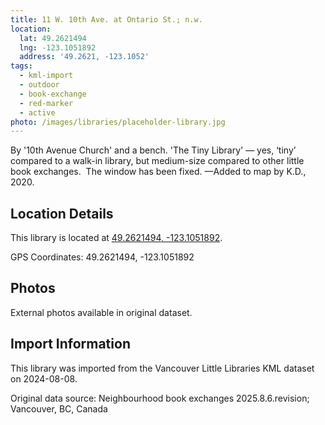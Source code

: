```yaml
---
title: 11 W. 10th Ave. at Ontario St.; n.w.
location:
  lat: 49.2621494
  lng: -123.1051892
  address: '49.2621, -123.1052'
tags:
  - kml-import
  - outdoor
  - book-exchange
  - red-marker
  - active
photo: /images/libraries/placeholder-library.jpg
---
```

By '10th Avenue Church' and a bench.
'The Tiny Library' — yes, ‘tiny’ compared to 
a walk-in library, but medium-size compared to other little book exchanges.  
The window has been fixed.
—Added to map by K.D., 2020.

## Location Details

This library is located at [49.2621494, -123.1051892](https://www.google.com/maps?q=49.2621494,-123.1051892).

GPS Coordinates: 49.2621494, -123.1051892

## Photos

External photos available in original dataset.

## Import Information

This library was imported from the Vancouver Little Libraries KML dataset on 2024-08-08.

Original data source: Neighbourhood book exchanges 2025.8.6.revision; Vancouver, BC, Canada
